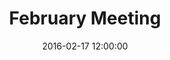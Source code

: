 ---
layout: post
title:  "February Meeting"
date:   2016-02-17 12:00:00
category: ag-environment
background: During this first meeting of the Agriculture &amp; Environment subcommittee we'll take a broad look at the subcommittee meeting schedule, review outcomes from the January public meeting, and discuss the goals of this subcommittee
documents:
  - title: Meeting Packet
    doc-url: ag-enviro-packet-2016-2-17.pdf
    doc-type: PDF
  - title: Meeting Slides
    doc-url: ag-env-1st-meetings-feb-2016.pdf
    doc-type: PDF
  - title: Goals &amp; Objectives Matrix
    doc-url: goals-and-objectives-matrix-new-ag-environment.pdf
    doc-type: PDF
  - title: Agriculture &amp; Environment Notes from January Public Meeting
    doc-url: ag-environment-public-meeting-2016-01-26-notes.pdf
    doc-type: PDF
  - title: Vision 2020 - Agriculture
    doc-url: Vision_2020_Master_(strategic)_Plan_Agriculture.pdf
    doc-type: PDF
minutes: ag-environment-2-17-16-minutes.pdf
---